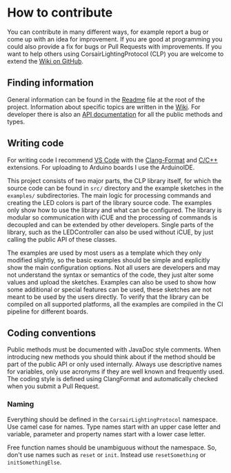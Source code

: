 # How to contribute

You can contribute in many different ways, for example report a bug or come up with an idea for improvement.
If you are good at programming you could also provide a fix for bugs or Pull Requests with improvements.
If you want to help others using CorsairLightingProtocol (CLP) you are welcome to extend the [Wiki on GitHub](https://github.com/Legion2/CorsairLightingProtocol/wiki).

## Finding information

General information can be found in the [Readme](https://github.com/Legion2/CorsairLightingProtocol) file at the root of the project.
Information about specific topics are written in the [Wiki](https://github.com/Legion2/CorsairLightingProtocol/wiki).
For developer there is also an [API documentation](https://legion2.github.io/CorsairLightingProtocol/) for all the public methods and types.

## Writing code

For writing code I recommend [VS Code](https://code.visualstudio.com/) with the [Clang-Format](https://marketplace.visualstudio.com/items?itemName=xaver.clang-format) and [C/C++](https://marketplace.visualstudio.com/items?itemName=ms-vscode.cpptools) extensions.
For uploading to Arduino boards I use the ArduinoIDE.

This project consists of two major parts, the CLP library itself, for which the source code can be found in `src/` directory and the example sketches in the `examples/` subdirectories.
The main logic for processing commands and creating the LED colors is part of the library source code.
The examples only show how to use the library and what can be configured.
The library is modular so communication with iCUE and the processing of commands is decoupled and can be extended by other developers.
Single parts of the library, such as the LEDController can also be used without iCUE, by just calling the public API of these classes.

The examples are used by most users as a template which they only modified slightly, so the basic examples should be simple and explicitly show the main configuration options.
Not all users are developers and may not understand the syntax or semantics of the code, they just alter some values and upload the sketches.
Examples can also be used to show how some additional or special features can be used, these sketches are not meant to be used by the users directly.
To verify that the library can be compiled on all supported platforms, all the examples are compiled in the CI pipeline for different boards.

## Coding conventions

Public methods must be documented with JavaDoc style comments.
When introducing new methods you should think about if the method should be part of the public API or only used internally.
Always use descriptive names for variables, only use acronyms if they are well known and frequently used.
The coding style is defined using ClangFormat and automatically checked when you submit a Pull Request.

### Naming

Everything should be defined in the `CorsairLightingProtocol` namespace.
Use camel case for names.
Type names start with an upper case letter and variable, parameter and property names start with a lower case letter.

Free function names should be unambiguous without the namespace.
So, don't use names such as `reset` or `init`.
Instead use `resetSomething` or `initSomethingElse`.
